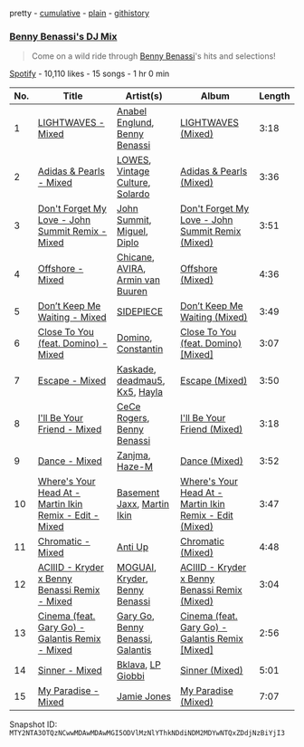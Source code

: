 pretty - [cumulative](/playlists/cumulative/37i9dQZF1DX81zN3B2MJGq.md) - [plain](/playlists/plain/37i9dQZF1DX81zN3B2MJGq) - [githistory](https://github.githistory.xyz/mackorone/spotify-playlist-archive/blob/main/playlists/plain/37i9dQZF1DX81zN3B2MJGq)

### [Benny Benassi's DJ Mix](https://open.spotify.com/playlist/37i9dQZF1DX81zN3B2MJGq)

> Come on a wild ride through <a href="spotify:artist:4Ws2otunReOa6BbwxxpCt6">Benny Benassi</a>'s hits and selections!

[Spotify](https://open.spotify.com/user/spotify) - 10,110 likes - 15 songs - 1 hr 0 min

| No. | Title | Artist(s) | Album | Length |
|---|---|---|---|---|
| 1 | [LIGHTWAVES \- Mixed](https://open.spotify.com/track/2VGN4aUx6Wi0j7A65RTJqU) | [Anabel Englund](https://open.spotify.com/artist/3ky8xBRraNNzxzXEw6Ga0c), [Benny Benassi](https://open.spotify.com/artist/4Ws2otunReOa6BbwxxpCt6) | [LIGHTWAVES \(Mixed\)](https://open.spotify.com/album/49et9DhdD1SXaPePXQOJ4j) | 3:18 |
| 2 | [Adidas & Pearls \- Mixed](https://open.spotify.com/track/0i78SIO7eyvIGrbN3CCCei) | [LOWES](https://open.spotify.com/artist/1mbybf2CrAiwWiznqA8R3g), [Vintage Culture](https://open.spotify.com/artist/28uJnu5EsrGml2tBd7y8ts), [Solardo](https://open.spotify.com/artist/0oO1IaDOBSeI96HbnCa5pZ) | [Adidas & Pearls \(Mixed\)](https://open.spotify.com/album/1cyjZLFBreUpHGQeJCPVP5) | 3:36 |
| 3 | [Don't Forget My Love \- John Summit Remix \- Mixed](https://open.spotify.com/track/6O9NqVCKfgpwFFtYV9CcMN) | [John Summit](https://open.spotify.com/artist/7kNqXtgeIwFtelmRjWv205), [Miguel](https://open.spotify.com/artist/360IAlyVv4PCEVjgyMZrxK), [Diplo](https://open.spotify.com/artist/5fMUXHkw8R8eOP2RNVYEZX) | [Don't Forget My Love \- John Summit Remix \(Mixed\)](https://open.spotify.com/album/4NJbPzGiBCPJC0rgAc6FuE) | 3:51 |
| 4 | [Offshore \- Mixed](https://open.spotify.com/track/1NRojfOQZj4qSj7JY2JsAv) | [Chicane](https://open.spotify.com/artist/5GxyeQagayzZOg4UwffQlD), [AVIRA](https://open.spotify.com/artist/7rznn3BVOuA5jyPB275jmS), [Armin van Buuren](https://open.spotify.com/artist/0SfsnGyD8FpIN4U4WCkBZ5) | [Offshore \(Mixed\)](https://open.spotify.com/album/6UnZbqSH5fGNWxmz2SvBPv) | 4:36 |
| 5 | [Don’t Keep Me Waiting \- Mixed](https://open.spotify.com/track/0nCUZenxG8YFep6v64V9lJ) | [SIDEPIECE](https://open.spotify.com/artist/5czbzNZZfWpyFgZyfT3Mkk) | [Don’t Keep Me Waiting \(Mixed\)](https://open.spotify.com/album/6bHk1lT7GPemfikep4ATaz) | 3:49 |
| 6 | [Close To You \(feat\. Domino\) \- Mixed](https://open.spotify.com/track/43LFhLyccR8yvMZWYmTlxn) | [Domino](https://open.spotify.com/artist/2zqeXK0XOiBRC2e6doSIrN), [Constantin](https://open.spotify.com/artist/1bW3e15ewZUHeQkIpgXoxg) | [Close To You \(feat\. Domino\) \[Mixed\]](https://open.spotify.com/album/6aupQgVkaYI4qULb5bnlKI) | 3:07 |
| 7 | [Escape \- Mixed](https://open.spotify.com/track/4RPOlgEveNyRRHiOeF5qbX) | [Kaskade](https://open.spotify.com/artist/6TQj5BFPooTa08A7pk8AQ1), [deadmau5](https://open.spotify.com/artist/2CIMQHirSU0MQqyYHq0eOx), [Kx5](https://open.spotify.com/artist/2avRYQUWQpIkzJOEkf0MdY), [Hayla](https://open.spotify.com/artist/4yX6mpMyBGf9UfvBB8JJrc) | [Escape \(Mixed\)](https://open.spotify.com/album/3eEiA493aA0FlFtm6Av9ZB) | 3:50 |
| 8 | [I'll Be Your Friend \- Mixed](https://open.spotify.com/track/4U8C7LynsOAhhRC2wgZnNb) | [CeCe Rogers](https://open.spotify.com/artist/2hNpOiBBvdArEJy7ACY4O1), [Benny Benassi](https://open.spotify.com/artist/4Ws2otunReOa6BbwxxpCt6) | [I'll Be Your Friend \(Mixed\)](https://open.spotify.com/album/5wNJu9UqKx1JLFXzKRsVVK) | 3:18 |
| 9 | [Dance \- Mixed](https://open.spotify.com/track/4Nbwrx3S1a1yWwiJ3KFlkD) | [Zanjma](https://open.spotify.com/artist/53gwozfdRGVTjJapLWJUQy), [Haze\-M](https://open.spotify.com/artist/2bExjraDTchNnGtxECSQSn) | [Dance \(Mixed\)](https://open.spotify.com/album/5GXuqTO1CA5pkCkskGgheD) | 3:52 |
| 10 | [Where's Your Head At \- Martin Ikin Remix \- Edit \- Mixed](https://open.spotify.com/track/0JXtaaR6DIysJRaZv9Eyq2) | [Basement Jaxx](https://open.spotify.com/artist/4YrKBkKSVeqDamzBPWVnSJ), [Martin Ikin](https://open.spotify.com/artist/7DhdJhd6DrxeJlUajwttd1) | [Where's Your Head At \- Martin Ikin Remix \- Edit \(Mixed\)](https://open.spotify.com/album/6WpK28cpskQHrMDY0sjAEp) | 3:47 |
| 11 | [Chromatic \- Mixed](https://open.spotify.com/track/6PSwrxDbi48IbDP2bK6IkR) | [Anti Up](https://open.spotify.com/artist/4UwR1ir6PovnQiwX5jRPvF) | [Chromatic \(Mixed\)](https://open.spotify.com/album/0OjH2qqbzCCok4zEb4omy1) | 4:48 |
| 12 | [ACIIID \- Kryder x Benny Benassi Remix \- Mixed](https://open.spotify.com/track/7yBwcocJl3EfJShFb3dUP4) | [MOGUAI](https://open.spotify.com/artist/4xgFgBZ7CRtgtHcziClOwQ), [Kryder](https://open.spotify.com/artist/1xfLBmx0n8DQri9HxJsq9O), [Benny Benassi](https://open.spotify.com/artist/4Ws2otunReOa6BbwxxpCt6) | [ACIIID \- Kryder x Benny Benassi Remix \(Mixed\)](https://open.spotify.com/album/2yqoRTSrYoaDHDKqyDWDZQ) | 3:04 |
| 13 | [Cinema \(feat\. Gary Go\) \- Galantis Remix \- Mixed](https://open.spotify.com/track/2ducWFVnvBoCkTniL4ZVOe) | [Gary Go](https://open.spotify.com/artist/6beTArFVpUujvkHi9FVPqs), [Benny Benassi](https://open.spotify.com/artist/4Ws2otunReOa6BbwxxpCt6), [Galantis](https://open.spotify.com/artist/4sTQVOfp9vEMCemLw50sbu) | [Cinema \(feat\. Gary Go\) \- Galantis Remix \[Mixed\]](https://open.spotify.com/album/70pKztpB9Ya1Pd78EyDpHy) | 2:56 |
| 14 | [Sinner \- Mixed](https://open.spotify.com/track/4BU3lzv2Pf64wSCKRPUXUK) | [Bklava](https://open.spotify.com/artist/71t5uC7AYxisT7Z55Y2Kqd), [LP Giobbi](https://open.spotify.com/artist/3oKnyRhYWzNsTiss5n4Z1J) | [Sinner \(Mixed\)](https://open.spotify.com/album/0yCSB8ISxFGDqT0aT4Xvp7) | 5:01 |
| 15 | [My Paradise \- Mixed](https://open.spotify.com/track/6BhmPMXeGxuHzC01cpuozC) | [Jamie Jones](https://open.spotify.com/artist/4admDxmnri5Zco0xYrJ0ji) | [My Paradise \(Mixed\)](https://open.spotify.com/album/42B9prasHTb18UosuK4J6x) | 7:07 |

Snapshot ID: `MTY2NTA3OTQzNCwwMDAwMDAwMGI5ODVlMzNlYThkNDdiNDM2MDYwNTQxZDdjNzBiYjI3`
